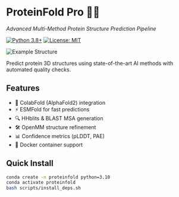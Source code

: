 # ProteinFold Pro 🧬🔬
*Advanced Multi-Method Protein Structure Prediction Pipeline*

[![Python 3.8+](https://img.shields.io/badge/python-3.8+-blue.svg)]()
[![License: MIT](https://img.shields.io/badge/License-MIT-yellow.svg)](https://opensource.org/licenses/MIT)

![Example Structure](docs/IMAGES/sample_prediction.png)

Predict protein 3D structures using state-of-the-art AI methods with automated quality checks.

## Features
- 🚀 ColabFold (AlphaFold2) integration
- ⚡ ESMFold for fast predictions
- 🔍 HHblits & BLAST MSA generation
- 🛠️ OpenMM structure refinement
- 📊 Confidence metrics (pLDDT, PAE)
- 🐳 Docker container support

## Quick Install
```bash
conda create -n proteinfold python=3.10
conda activate proteinfold
bash scripts/install_deps.sh
